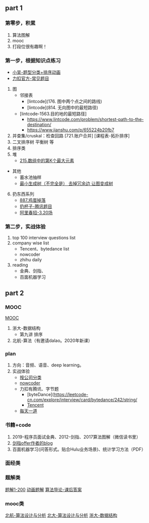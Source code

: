 
## part 1
### 第零步，积累
1. 算法图解
2. mooc
3. 打段位很有趣啊！

### 第一步，根据知识点练习
- [小吴-题型分类+排序动画](https://www.zhihu.com/question/24964987/answer/649061966)
- [力扣官方-常见题目](https://www.zhihu.com/question/24964987/answer/586425979)
1. 图
    - 邻接表
        - [lintcode](176. 图中两个点之间的路线)  
        - [lintcode](814. 无向图中的最短路径)
    - [lintcode-1563.目的地的最短路径]
        * https://www.lintcode.com/problem/shortest-path-to-the-destination/
        * https://www.jianshu.com/p/655224b20fb7
2. 并查集/cruskal：检查回路 [721.账户合并]  [课程表-拓扑排序]
3. 二叉排序树  平衡树  等
4. 排序类 
5. 堆
    - [215.数组中的第K个最大元素](https://leetcode-cn.com/problems/kth-largest-element-in-an-array/)
* 其他
    - 蓄水池抽样
    - [最小生成树（不完全是） 去掉冗余边 让图变成树](https://blog.csdn.net/yinyu19950811/article/details/89461166)
6. 扔东西系列
    - [887.鸡蛋掉落](https://leetcode-cn.com/problems/super-egg-drop/)
    - [扔杯子-腾讯题目](https://mp.weixin.qq.com/s?__biz=MzUyNjQxNjYyMg==&mid=2247484557&idx=1&sn=739d80488fe1169a9c9ca26ecfcdfba6&chksm=fa0e6b0ccd79e21a1c2b0d99db69f6206cddddfe2367742e9de1d7d17ec35a5ce29fa4e30d63&token=110841213&lang=zh_CN#rd)
    - [阿里春招-3.20场](https://www.nowcoder.com/discuss/386873)

### 第二步，实战体验
1. top 100 interview questions list
2. company wise list
    - Tencent、bytedance list
    - nowcoder
    - zhihu daily
3. reading
    - 金典、剑指、
    - 百面机器学习










## part 2
### MOOC
[MOOC](https://www.icourse163.org/home.htm?userId=1387487732#/home/course)
1. 浙大-数据结构
   - 第九讲 排序
2. 北航-算法（有邀请dalao。2020年新课）


### plan
1. 方向：音频、语音、deep learning。
2. 实战体验
    - [按公司分类](https://github.com/MysteryVaibhav/leetcode_company_wise_questions)    
    - [nowcoder](https://www.nowcoder.com/contestRoom?from=zhnkw)
    - 力扣有腾讯、字节题
        * [byteDance](https://leetcode-cn.com/explore/interview/card/bytedance/242/string/
        * [Tencent](https://leetcode-cn.com/explore/interview/card/tencent/224/sort-and-search/932/)
    - [每天一道](https://zhuanlan.zhihu.com/c_1221762606920470528)


### 书籍+code
1. 2019-程序员面试金典、2012-剑指、2017算法图解（微信读书里）
2. [剑指offer作者的blog](http://zhedahht.blog.163.com/)
3. 百面机器学习(问答形式。贴合Hulu业务场景)、统计学习方法（PDF）


### 面经类
[](https://github.com/yangshun/tech-interview-handbook)
[](https://github.com/0voice/interview_internal_reference)


### 题解类
[题解1-200](https://leetcode.wang/)
[动画题解](https://github.com/MisterBooo/LeetCodeAnimation)
[算法导论-课后答案](https://walkccc.github.io/CLRS/)



### mooc类
[北航-算法设计与分析](https://www.icourse163.org/course/BUAA-1449777166)
[北大-算法设计与分析](https://www.icourse163.org/learn/PKU-1002525003?tid=1002695005#/learn/content?type=detail&id=1003837300&cid=1004624346)
[浙大-数据结构](http://www.icourse163.org/course/ZJU-93001)